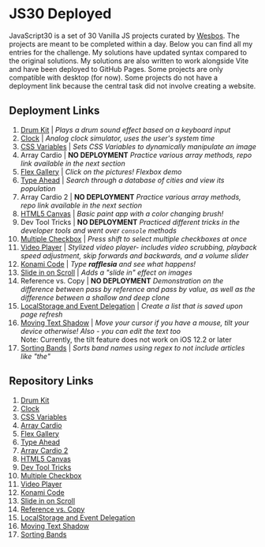 # JS30 Deployed
JavaScript30 is a set of 30 Vanilla JS projects curated by [Wesbos](https://github.com/wesbos/JavaScript30). The projects are meant to be completed within a day. Below you can find all my entries for the challenge. My solutions have updated syntax compared to the original solutions. My solutions are also written to work alongside Vite and have been deployed to GitHub Pages. Some projects are only compatible with desktop (for now). Some projects do not have a deployment link because the central task did not involve creating a website.                                                                  

## Deployment Links
1. [Drum Kit](https://nicoleblanchette.github.io/01-drum-kit/) |  *Plays a drum sound effect based on a keyboard input*
2. [Clock](https://nicoleblanchette.github.io/02-clock/) | *Analog clock simulator, uses the user's system time* 
3. [CSS Variables](https://nicoleblanchette.github.io/03-css-variables/) | *Sets CSS Variables to dynamically manipulate an image*
4. Array Cardio | **NO DEPLOYMENT** *Practice various array methods, repo link available in the next section*
5. [Flex Gallery](https://nicoleblanchette.github.io/05-flex-gallery/) | *Click on the pictures! Flexbox demo*
6. [Type Ahead](https://nicoleblanchette.github.io/06-type-ahead/) |  *Search through a database of cities and view its population*
7. Array Cardio 2 | **NO DEPLOYMENT** *Practice various array methods, repo link available in the next section*
8. [HTML5 Canvas](https://nicoleblanchette.github.io/08-html5-canvas/) | *Basic paint app with a color changing brush!*
9. Dev Tool Tricks | **NO DEPLOYMENT** *Practiced different tricks in the developer tools and went over `console` methods*
10. [Multiple Checkbox](https://nicoleblanchette.github.io/10-multiple-checkbox/) | *Press shift to select multiple checkboxes at once*
11. [Video Player](https://nicoleblanchette.github.io/11-video-player/) | *Stylized video player- includes video scrubbing, playback speed adjustment, skip forwards and backwards, and a volume slider*
12. [Konami Code](https://nicoleblanchette.github.io/12-konami-code/) | *Type **rafflesia** and see what happens!*
13. [Slide in on Scroll](https://nicoleblanchette.github.io/13-slide-in-on-scroll/) | *Adds a "slide in" effect on images*
14. Reference vs. Copy | **NO DEPLOYMENT** *Demonstration on the difference between pass by reference and pass by value, as well as the difference between a shallow and deep clone*
15. [LocalStorage and Event Delegation](https://nicoleblanchette.github.io/15-local-storage-and-delegation/) | *Create a list that is saved upon page refresh*
16. [Moving Text Shadow](https://nicoleblanchette.github.io/16-cursor-shadow/) | *Move your cursor if you have a mouse, tilt your device otherwise! Also - you can edit the text too*  
  Note: Currently, the tilt feature does not work on iOS 12.2 or later
17. [Sorting Bands](https://nicoleblanchette.github.io/17-sorting-bands/) | *Sorts band names using regex to not include articles like "the"*
## Repository Links  
1. [Drum Kit](https://github.com/nicoleblanchette/01-drum-kit)
2. [Clock](https://github.com/nicoleblanchette/02-clock)
3. [CSS Variables](https://github.com/nicoleblanchette/03-css-variables)
4. [Array Cardio](https://github.com/nicoleblanchette/04-array-cardio) 
5. [Flex Gallery](https://github.com/nicoleblanchette/05-flex-gallery)
6. [Type Ahead](https://github.com/nicoleblanchette/06-type-ahead)
7. [Array Cardio 2](https://github.com/nicoleblanchette/07-array-cardio-2)
8. [HTML5 Canvas](https://github.com/nicoleblanchette/08-html5-canvas)
9. [Dev Tool Tricks](https://github.com/nicoleblanchette/09-dev-tool-tricks)
10. [Multiple Checkbox](https://github.com/nicoleblanchette/10-multiple-checkbox/settings/pages)
11. [Video Player](https://github.com/nicoleblanchette/11-video-player)
12. [Konami Code](https://github.com/nicoleblanchette/12-konami-code)
13. [Slide in on Scroll](https://github.com/nicoleblanchette/13-slide-in-on-scroll)
14. [Reference vs. Copy](https://github.com/nicoleblanchette/14-reference-vs-copy)
15. [LocalStorage and Event Delegation](https://github.com/nicoleblanchette/15-local-storage-and-delegation)
16. [Moving Text Shadow](https://github.com/nicoleblanchette/16-cursor-shadow)
17. [Sorting Bands](https://github.com/nicoleblanchette/17-sorting-bands)

